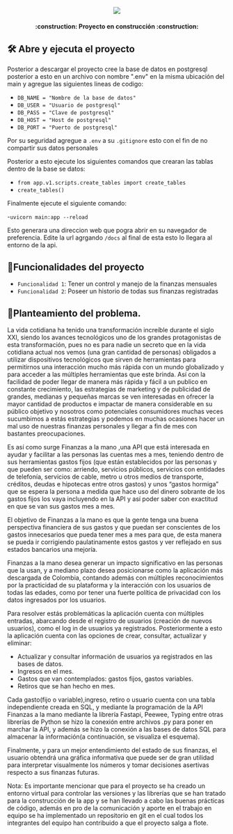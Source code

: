 <p align="center">
  <img src="https://gcdnb.pbrd.co/images/uKQW8llDLDyZ.jpg?o=1" />
</p>

<h4 align="center">
:construction: Proyecto en construcción :construction:
</h4>
 
## 🛠️ Abre y ejecuta el proyecto

Posterior a descargar el proyecto cree la base de datos en postgresql posterior a esto en un archivo con nombre ".env" en la misma ubicación del main y agregue las siguientes lineas de codigo:

- `DB_NAME = "Nombre de la base de datos"`
- `DB_USER = "Usuario de postgresql"`
- `DB_PASS = "Clave de postgresql"`
- `DB_HOST = "Host de postgresql"`
- `DB_PORT = "Puerto de postgresql"`

Por su seguridad agregue a `.env` a su `.gitignore` esto con el fin de no compartir sus datos personales 

Posterior a esto ejecute los siguientes comandos que crearan las tablas dentro de la base se datos:

- `from app.v1.scripts.create_tables import create_tables`
- `create_tables()`

Finalmente ejecute el siguiente comando:

-`uvicorn main:app --reload`

Esto generara una direccion web que pogra abrir en su navegador de preferencia. Edite la url agrgando `/docs` al final de esta esto lo llegara al entorno de la api.

## :hammer:Funcionalidades del proyecto

- `Funcionalidad 1`: Tener un control y manejo de la finanzas mensuales 
- `Funcionalidad 2`: Poseer un historio de todas sus finanzas registradas

## :book:Planteamiento del problema.

La vida cotidiana ha tenido una transformación increíble durante el siglo XXI, siendo los avances tecnológicos uno de los grandes protagonistas de esta transformación, pues no es para nadie un secreto que en la vida cotidiana actual nos vemos (una gran cantidad de personas) obligados a utilizar dispositivos tecnológicos que sirven de herramientas para permitirnos una interacción mucho más rápida con un mundo globalizado y para acceder a las múltiples herramientas que este brinda. Así con la facilidad de poder llegar de manera más rápida y fácil a un publico en constante crecimiento, las estrategias de marketing y de publicidad de grandes, medianas y pequeñas marcas se ven interesadas en ofrecer la mayor cantidad de productos e impactar de manera considerable en su público objetivo y nosotros como potenciales consumidores muchas veces sucumbimos a estás estrategias y podemos en muchas ocasiones hacer un mal uso de nuestras finanzas personales y llegar a fin de mes con bastantes preocupaciones. 

Es así como surge Finanzas a la mano ,una API que está interesada en ayudar y facilitar a las personas las cuentas mes a mes, teniendo dentro de sus herramientas gastos fijos (que están establecidos por las personas y que pueden ser como: arriendo, servicios públicos, servicios con entidades de telefonía, servicios de cable, metro u otros medios de transporte, créditos, deudas e hipotecas entre otros gastos) y unos “gastos hormiga” que se espera la persona a medida que hace uso del dinero sobrante de los gastos fijos los vaya incluyendo en la API y así poder saber con exactitud en que se van sus gastos mes a mes.

El objetivo de Finanzas a la mano es que la gente tenga una buena perspectiva financiera de sus gastos y que puedan ser conscientes de los gastos innecesarios que pueda tener mes a mes para que, de esta manera se pueda ir corrigiendo paulatinamente estos gastos y ver reflejado en sus estados bancarios una mejoría. 

Finanzas a la mano desea generar un impacto significativo en las personas que la usan, y a mediano plazo desea posicionarse como la aplicación más descargada de Colombia, contando además con múltiples reconocimientos por la practicidad de su plataforma y la interacción con los usuarios de todas las edades, como por tener una fuerte política de privacidad con los datos ingresados por los usuarios.

Para resolver estás problemáticas la aplicación cuenta con múltiples entradas, abarcando desde el registro de usuarios (creación de nuevos usuarios), como el log in de usuarios ya registrados. Posteriormente a esto la aplicación cuenta con las opciones de crear, consultar, actualizar y eliminar:

- Actualizar y consultar información de usuarios ya registrados en las bases de datos.
- Ingresos en el mes.
- Gastos que van contemplados: gastos fijos, gastos variables.
- Retiros que se han hecho en mes.

Cada gasto(fijo o variable),ingreso, retiro o usuario cuenta con una tabla independiente creada en SQL, y mediante la programación de la API Finanzas a la mano mediante la librería Fastapi, Peewee, Typing entre otras librerías de Python se hizo la conexión entre archivos .py para poner en marchar la API, y además se hizo la conexión a las bases de datos SQL para almacenar la información(a continuación, se visualiza el esquema). 
  
Finalmente, y para un mejor entendimiento del estado de sus finanzas, el usuario obtendrá una gráfica informativa que puede ser de gran utilidad para interpretar visualmente los números y tomar decisiones asertivas respecto a sus finanzas futuras. 

Nota: Es importante mencionar que para el proyecto se ha creado un entorno virtual para controlar las versiones y las librerías que se han tratado para la construcción de la app y se han llevado a cabo las buenas prácticas de código, además en pro de la comunicación y aporte en el trabajo en equipo se ha implementado un repositorio en git en el cual todos los integrantes del equipo han contribuido a que el proyecto salga a flote. 
